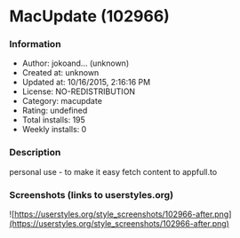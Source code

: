 # MacUpdate (102966)

### Information
- Author: jokoand... (unknown)
- Created at: unknown
- Updated at: 10/16/2015, 2:16:16 PM
- License: NO-REDISTRIBUTION
- Category: macupdate
- Rating: undefined
- Total installs: 195
- Weekly installs: 0


### Description
personal use - to make it easy fetch content to appfull.to


### Screenshots (links to userstyles.org)
![https://userstyles.org/style_screenshots/102966-after.png](https://userstyles.org/style_screenshots/102966-after.png)


